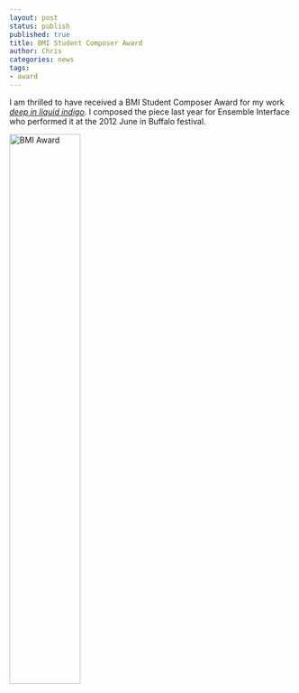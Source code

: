 ```yaml
---
layout: post
status: publish
published: true
title: BMI Student Composer Award
author: Chris
categories: news
tags:
- award
---
```

I am thrilled to have received a BMI Student Composer Award for my work [*deep in liquid indigo*]({{site.baseurl}}/music/deep-in-liquid-indigo.html). I composed the piece last year for Ensemble Interface who performed it at the 2012 June in Buffalo festival.

<div class="text-xs-center">
  <img src="{{site.baseurl}}/assets/img/bmi-award-photo.jpg" alt="BMI Award" width="50%" height="50%" border="" align="" />
</div>

